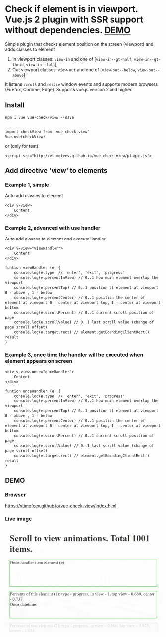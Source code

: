 # Check if element is in viewport. Vue.js 2 plugin with SSR support without dependencies. [DEMO](https://vtimofeev.github.io/vue-check-view/index.html)

Simple plugin that checks element position on the screen (viewport) and adds classes to element:

1. In viewport classes: `view-in` and one of [`view-in--gt-half`, `view-in--gt-thrid`, `view-in--full`],
2. Out viewport classes: `view-out` and one of [`view-out--below`, `view-out--above`]

It listens `scroll` and `resize` window events and supports modern browsers (Firefox, Chrome, Edge).
Supports vue.js version 2 and higher.

## Install

```
npm i vue vue-check-view --save
```

```

import checkView from 'vue-check-view'
Vue.use(checkView)

```

or (only for test)

```
<script src="http://vtimofeev.github.io/vue-check-view/plugin.js">
```



## Add directive 'view' to elements

### Example 1, simple

Auto add classes to element

```
<div v-view>
    Content
</div>
```

### Example 2, advanced with use handler

Auto add classes to element and executeHandler

```
<div v-view="viewHandler">
    Content
</div>
```

```
funtion viewHandler (e) {
    console.log(e.type) // 'enter', 'exit', 'progress'
    console.log(e.percentInView) // 0..1 how much element overlap the viewport
    console.log(e.percentTop) // 0..1 position of element at viewport 0 - above , 1 - below
    console.log(e.percentCenter) // 0..1 position the center of element at viewport 0 - center at viewport top, 1 - center at viewport bottom
    console.log(e.scrollPercent) // 0..1 current scroll position of page
    console.log(e.scrollValue) // 0..1 last scroll value (change of page scroll offset)
    console.log(e.target.rect) // element.getBoundingClientRect() result
}
```

### Example 3, once time the handler will be executed when element appears on screen

```
<div v-view.once="onceHandler">
    Content
</div>
```

```
funtion onceHandler (e) {
    console.log(e.type) // 'enter', 'exit', 'progress'
    console.log(e.percentInView) // 0..1 how much element overlap the viewport
    console.log(e.percentTop) // 0..1 position of element at viewport 0 - above , 1 - below
    console.log(e.percentCenter) // 0..1 position the center of element at viewport 0 - center at viewport top, 1 - center at viewport bottom
    console.log(e.scrollPercent) // 0..1 current scroll position of page
    console.log(e.scrollValue) // 0..1 last scroll value (change of page scroll offset)
    console.log(e.target.rect) // element.getBoundingClientRect() result
}
```

## DEMO

### Browser
https://vtimofeev.github.io/vue-check-view/index.html

### Live image
![demo](example/recording-min.gif)